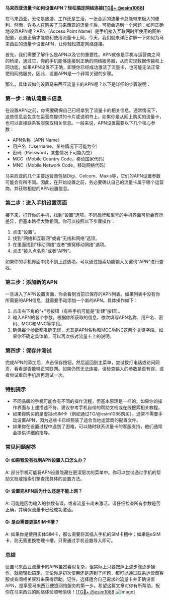**马来西亚流量卡如何设置APN？轻松搞定网络连接[[TG💪+ @esim1088](https://t.me/s/esim1088)]**

在马来西亚，无论是旅游、工作还是生活，一张合适的流量卡总能带来极大的便利。然而，许多人在购买了马来西亚的流量卡后，可能会遇到一个问题：如何正确地设置APN呢？APN（Access Point Name）是手机接入互联网时所使用的网络配置，设置正确才能顺利使用流量卡上网。今天，我们就来详细讲解一下如何为马来西亚的流量卡设置APN，让你轻松搞定网络连接。

首先，我们需要了解什么是APN以及它的重要性。APN就像是手机与运营商之间的桥梁，通过它，你的手机能够连接到正确的网络服务器，从而实现数据传输和上网功能。如果APN设置不正确，即使你已经成功激活了流量卡，也可能无法正常使用网络服务。因此，设置APN是一个非常关键的步骤。

那么，具体该如何设置马来西亚流量卡的APN呢？以下是详细的步骤说明：

### **第一步：确认流量卡信息**
在设置APN之前，你需要确保自己已经拿到了流量卡的相关信息。通常情况下，这些信息会包含在运营商提供的卡片或说明书上。如果你是从网上购买的流量卡，也可以直接联系客服获取相关信息。一般来说，APN设置需要以下几个核心参数：
- APN名称（APN Name）
- 用户名（Username，某些情况下可能为空）
- 密码（Password，某些情况下可能为空）
- MCC（Mobile Country Code，移动国家代码）
- MNC（Mobile Network Code，移动网络代码）

马来西亚的几个主要运营商包括Digi、Celcom、Maxis等，它们的APN设置参数可能会有所不同。因此，在开始设置之前，务必要确认自己的流量卡属于哪个运营商，并获取相应的APN设置信息。

### **第二步：进入手机设置页面**
接下来，打开你的手机，找到“设置”选项。不同品牌和型号的手机界面可能会有所差异，但基本路径大致相同。你可以按照以下步骤操作：
1. 点击“设置”。
2. 找到“网络和互联网”或者“无线和网络”选项。
3. 在里面找到“移动网络”或者“蜂窝移动网络”选项。
4. 点击“接入点名称”或者“APN”。

如果你的手机界面中找不到上述选项，可以通过搜索功能输入关键词“APN”进行查找。

### **第三步：添加新的APN**
一旦进入了APN设置页面，你会看到当前已保存的APN列表。如果列表中没有你所需要的APN信息，就需要手动添加一个新的APN。具体操作如下：
1. 点击右下角的“+”号按钮（有些手机可能是“新建”按钮）。
2. 输入APN的各个参数。根据你所获取的信息，依次填写APN名称、用户名、密码、MCC和MNC等字段。
3. 确保每个参数都准确无误，尤其是APN名称和MCC/MNC这两个关键字段。如果你不确定具体值，可以再次核对流量卡上的说明。

### **第四步：保存并测试**
完成APN的添加后，点击保存按钮。然后返回到主菜单，尝试拨打电话或访问网页，看看是否能够正常联网。如果仍然无法连接，请检查输入的参数是否有误，或者尝试重启手机后再测试一次。

### **特别提示**
- 不同品牌的手机可能会有不同的操作流程，但基本原理是一样的。如果你的操作界面与上述描述不符，建议参考手机自带的帮助文档或在线搜索相关教程。
- 如果你购买的是虚拟eSIM卡（例如通过TG/@esim1088购买），通常不需要手动设置APN，因为这些卡已经预装了适合当地运营商的配置文件。
- 如果你在设置过程中遇到了困难，可以随时联系流量卡的客服支持，他们通常会提供详细的指导。

### **常见问题解答**
#### Q: 如果我没有找到APN设置入口怎么办？
A: 部分手机可能将APN设置隐藏在更深层次的菜单中。你可以尝试通过手机的帮助文档或搜索引擎查找具体的设置方法。

#### Q: 设置完APN后为什么还是不能上网？
A: 可能是因为输入的参数有误，或者流量卡尚未激活。请仔细检查所有参数是否正确，并确保流量卡已经成功激活。

#### Q: 是否需要更换SIM卡槽？
A: 如果你是使用实体SIM卡，那么需要将其插入手机的SIM卡槽中；如果是eSIM卡，则无需更换物理卡槽，只需通过手机设置导入即可。

### **总结**
设置马来西亚流量卡的APN虽然看似复杂，但实际上只要按照上述步骤逐步操作，就能轻松搞定。无论你是初次使用还是遇到了问题，都可以通过联系运营商客服或查阅相关资料来获得帮助。记住，选择适合自己需求的流量卡并正确设置APN，是享受马来西亚便捷网络服务的第一步。希望这篇文章对你有所帮助，祝你在马来西亚的网络体验顺畅愉快！[[TG💪+ @esim1088](https://t.me/s/esim1088) ![Image](https://i.postimg.cc/4NQfJmqS/Snipaste-2025-05-13-00-14-12.png)]